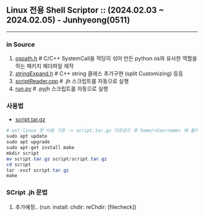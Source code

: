## Linux 전용 Shell Scriptor :: (2024.02.03 ~ 2024.02.05) - Junhyeong(0511)
--- 

### in Source
1. [ospath.h](https://github.com/20190511/cppUtility/blob/main/ospath.h)         # C/C++ SystemCall을 적당히 섞어 만든 python os와 유사한 역할을 하는 패키지 헤더파일 제작
2. [stringExpand.h](https://github.com/20190511/cppUtility/blob/main/stringExpand.h)   # C++ string 클래스 추가구현 (split Customizing) 등등
3. [scriptReader.cpp](https://github.com/20190511/cppUtility/blob/main/scriptReader.cpp) # .jh 스크립트를 자동으로 실행
4. [run.py](https://github.com/20190511/cppUtility/blob/main/run.py)           # .pyjh 스크립트를 자동으로 실행


### 사용법
- [script.tar.gz](https://github.com/20190511/cppUtility/files/14164093/script.tar.gz)
```powershell
# wsl-linux 첫 사용 기준 -> script.tar.gz 다운로드 후 home/<Username> 에 붙여넣고 시작할 것
sudo apt update
sudo apt upgrade
sudo apt-get install make
mkdir script
mv script.tar.gz script/script.tar.gz
cd script
tar -xvzf script.tar.gz
make
```


### SCript .jh 문법
1. 추가예정.. (run: install: chdir: reChdir: [filecheck])
